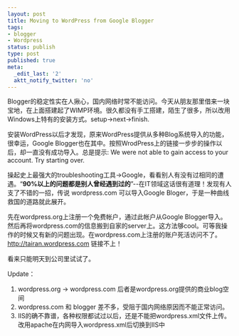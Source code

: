 ```yaml
---
layout: post
title: Moving to WordPress from Google Blogger
tags:
- blogger
- Wordpress
status: publish
type: post
published: true
meta:
  _edit_last: '2'
  aktt_notify_twitter: 'no'
---
```

Blogger的稳定性实在人揪心，国内网络时常不能访问。今天从朋友那里借来一块宝地，在上面搭建起了WIMP环境。很久都没有手工搭建，陌生了很多，所以改用Windows上特有的安装方式。setup-&gt;next-&gt;finish.

安装WordPress以后才发现，原来WordPress提供从多种Blog系统导入的功能，很幸运，Google Blogger也在其中。按照WrodPress上的链接一步步的操作以后，却一直没有成功导入。总是提示: We were not able to gain access to your account. Try starting over.

操起史上最强大的troubleshooting工具-&gt;Google，看看别人有没有过相同的遭遇。“<strong>90%以上的问题都是别人曾经遇到过的</strong>”--在IT领域这话很有道理！发现有人支了不错的一招，传说 wordpress.com 可以导入Google Bloger，于是一种曲线救国的道路就此展开。

先在wordpress.org上注册一个免费帐户，通过此帐户从Google Blogger导入。然后再将wordpress.com的信息搬到自家的server上。这方法够cool。可等我操作的时候又有新的问题出现。在wordpress.com上注册的账户死活访问不了。http://tairan.wordpress.com 链接不上！

看来只能明天到公司里试试了。

Update：
<ol>
	<li>wordpress.org -&gt; wordpress.com 后者是wordpress.org提供的商业blog空间</li>
	<li>wordpress.com 和 blogger 差不多，受阻于国内网络原因而不能正常访问。</li>
	<li>IIS的确不靠谱，各种权限都试过以后，还是不能把wordpress.xml文件上传。改用apache在内网导入wordpress.xml后切换到IIS中</li>
</ol>

